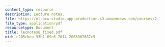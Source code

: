 ```yaml
---
content_type: resource
description: Lecture notes.
file: https://ol-ocw-studio-app-production.s3.amazonaws.com/courses/2-158j-computational-geometry-spring-2003/c205cbea93b169c670142063307687c5_lecnotes8_fixed.pdf
file_type: application/pdf
resourcetype: Document
title: lecnotes8_fixed.pdf
uid: c205cbea-93b1-69c6-7014-2063307687c5
---
```

